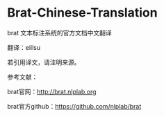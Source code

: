 # Brat-Chinese-Translation
brat 文本标注系统的官方文档中文翻译

翻译：eillsu

若引用译文，请注明来源。

参考文献：

brat官网：http://brat.nlplab.org

brat官方github：https://github.com/nlplab/brat
